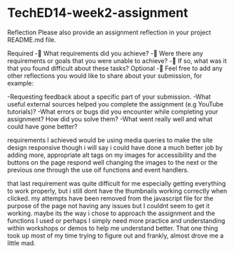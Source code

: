 # TechED14-week2-assignment

Reflection
Please also provide an assignment reflection in your project README.md file.

Required
-🎯 What requirements did you achieve?
-🎯 Were there any requirements or goals that you were unable to achieve?
-🎯 If so, what was it that you found difficult about these tasks?
Optional
-🏹 Feel free to add any other reflections you would like to share about your submission, for example:

-Requesting feedback about a specific part of your submission.
-What useful external sources helped you complete the assignment (e.g YouTube tutorials)?
-What errors or bugs did you encounter while completing your assignment? How did you solve them?
-What went really well and what could have gone better?

requirements I achieved would be using media queries to make the site design responsive though i will say i could have done a much better job by adding more, appropriate alt tags on my images for accessibility and the buttons on the page respond well changing the images to the next or the previous one through the use oif functions and event handlers.

that last requirement was quite difficult for me especially getting everything to work properly, but i still dont have the thumbnails working correctly when clicked. my attempts have been removed from the javascript file for the purpose of the page not having any issues but I couldnt seem to get it working. maybe its the way i chose to approach the assignment and the functions I used or perhaps I simply need more practice and understanding within workshops or demos to help me understand better. That one thing took up most of my time trying to figure out and frankly, almost drove me a little mad.
